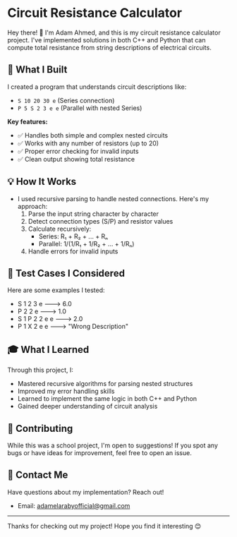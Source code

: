 # Circuit Resistance Calculator

Hey there! 👋 I'm Adam Ahmed, and this is my circuit resistance calculator project. I've implemented solutions in both C++ and Python that can compute total resistance from string descriptions of electrical circuits.

## 🧠 What I Built

I created a program that understands circuit descriptions like:
- `S 10 20 30 e` (Series connection)
- `P 5 S 2 3 e e` (Parallel with nested Series)

**Key features:**
- ✅ Handles both simple and complex nested circuits
- ✅ Works with any number of resistors (up to 20)
- ✅ Proper error checking for invalid inputs
- ✅ Clean output showing total resistance

## 💡 How It Works

- I used recursive parsing to handle nested connections. Here's my approach:
  1. Parse the input string character by character
  2. Detect connection types (S/P) and resistor values
  3. Calculate recursively:
     - Series: R₁ + R₂ + ... + Rₙ
     - Parallel: 1/(1/R₁ + 1/R₂ + ... + 1/Rₙ)
  4. Handle errors for invalid inputs
    
## 🧪 Test Cases I Considered

Here are some examples I tested:

- S 1 2 3 e --->	6.0
- P 2 2 e --->	1.0
- S 1 P 2 2 e e --->	2.0
- P 1 X 2 e e --->	"Wrong Description"

## 🎓 What I Learned

Through this project, I:
- Mastered recursive algorithms for parsing nested structures
- Improved my error handling skills
- Learned to implement the same logic in both C++ and Python
- Gained deeper understanding of circuit analysis

## 🤝 Contributing

While this was a school project, I'm open to suggestions! If you spot any bugs or have ideas for improvement, feel free to open an issue.

## 📧 Contact Me

Have questions about my implementation? Reach out!
- Email: [adamelarabyofficial@gmail.com](mailto:adamelarabyofficial@gmail.com)

---

Thanks for checking out my project! Hope you find it interesting 😊
